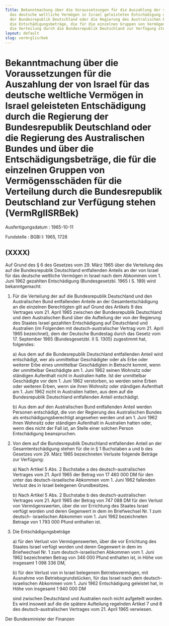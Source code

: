 ```yaml
---
Title: Bekanntmachung über die Voraussetzungen für die Auszahlung der von Israel für
  das deutsche weltliche Vermögen in Israel geleisteten Entschädigung durch die Regierung
  der Bundesrepublik Deutschland oder die Regierung des Australischen Bundes und über
  die Entschädigungsbeträge, die für die einzelnen Gruppen von Vermögensschäden für
  die Verteilung durch die Bundesrepublik Deutschland zur Verfügung stehen
layout: default
slug: vermrglisrbek
---
```


# Bekanntmachung über die Voraussetzungen für die Auszahlung der von Israel für das deutsche weltliche Vermögen in Israel geleisteten Entschädigung durch die Regierung der Bundesrepublik Deutschland oder die Regierung des Australischen Bundes und über die Entschädigungsbeträge, die für die einzelnen Gruppen von Vermögensschäden für die Verteilung durch die Bundesrepublik Deutschland zur Verfügung stehen (VermRglISRBek)

Ausfertigungsdatum
:   1965-10-11

Fundstelle
:   BGBl I: 1965, 1728



## (XXXX)

Auf Grund des § 6 des Gesetzes vom 29. März 1965 über die Verteilung
des auf die Bundesrepublik Deutschland entfallenden Anteils an der von
Israel für das deutsche weltliche Vermögen in Israel nach dem Abkommen
vom 1. Juni 1962 gezahlten Entschädigung (Bundesgesetzbl. 1965 I S.
189) wird bekanntgemacht:

1.  Für die Verteilung der auf die Bundesrepublik Deutschland und den
    Australischen Bund entfallenden Anteile an der Gesamtentschädigung an
    die einzelnen Berechtigten gilt auf Grund des Artikels 9 des Vertrages
    vom 21. April 1965 zwischen der Bundesrepublik Deutschland und dem
    Australischen Bund über die Aufteilung der von der Regierung des
    Staates Israel gezahlten Entschädigung auf Deutschland und Australien
    (im Folgenden mit deutsch-australischer Vertrag vom 21. April 1965
    bezeichnet), dem der Deutsche Bundestag durch das Gesetz vom 17.
    September 1965 (Bundesgesetzbl. II S. 1305) zugestimmt hat, folgendes:

    a)  Aus dem auf die Bundesrepublik Deutschland entfallenden Anteil wird
        entschädigt, wer als unmittelbar Geschädigter oder als Erbe oder
        weiterer Erbe eines unmittelbar Geschädigten in Betracht kommt, wenn
        der unmittelbar Geschädigte am 1. Juni 1962 seinen Wohnsitz oder
        ständigen Aufenthalt nicht in Australien hatte. Ist der unmittelbar
        Geschädigte vor dem 1. Juni 1962 verstorben, so werden seine Erben
        oder weiteren Erben, wenn sie ihren Wohnsitz oder ständigen Aufenthalt
        am 1. Juni 1962 nicht in Australien hatten, aus dem auf die
        Bundesrepublik Deutschland entfallenden Anteil entschädigt.


    b)  Aus dem auf den Australischen Bund entfallenden Anteil werden Personen
        entschädigt, die von der Regierung des Australischen Bundes als
        entschädigungsberechtigt angesehen werden und am 1. Juni 1962 ihren
        Wohnsitz oder ständigen Aufenthalt in Australien hatten oder, wenn
        dies nicht der Fall ist, an Stelle einer solchen Person Entschädigung
        beanspruchen.





2.  Von dem auf die Bundesrepublik Deutschland entfallenden Anteil an der
    Gesamtentschädigung stehen für die in § 1 Buchstaben a und b des
    Gesetzes vom 29. März 1965 bezeichneten Verluste folgende Beträge zur
    Verfügung:

    a)  Nach Artikel 5 Abs. 2 Buchstabe a des deutsch-australischen Vertrages
        vom 21. April 1965 der Betrag von 17 460 000 DM für den unter das
        deutsch-israelische Abkommen vom 1. Juni 1962 fallenden Verlust des in
        Israel belegenen Grundbesitzes.


    b)  Nach Artikel 5 Abs. 2 Buchstabe b des deutsch-australischen Vertrages
        vom 21. April 1965 der Betrag von 747 088 DM für den Verlust von
        Vermögenswerten, über die vor Errichtung des Staates Israel verfügt
        worden und deren Gegenwert in dem im Briefwechsel Nr. 1 zum deutsch-
        israelischen Abkommen vom 1. Juni 1962 bezeichneten Betrage von 1 793
        000
        Pfund enthalten ist.





3.  Die Entschädigungsbeträge

    a)  für den Verlust von Vermögenswerten, über die vor Errichtung des
        Staates Israel verfügt worden und deren Gegenwert in dem im
        Briefwechsel Nr. 1 zum deutsch-israelischen Abkommen vom 1. Juni 1962
        bezeichneten Betrag von 346 000
        Pfund enthalten ist, in Höhe von insgesamt 1 098 336 DM,


    b)  für den Verlust von in Israel belegenem Betriebsvermögen, mit Ausnahme
        von Betriebsgrundstücken, für das Israel nach dem deutsch-israelischen
        Abkommen vom 1. Juni 1962 Entschädigung geleistet hat, in Höhe von
        insgesamt 1 940 000 DM




    sind zwischen Deutschland und Australien noch nicht aufgeteilt worden.
    Es wird insoweit auf die die spätere Aufteilung regelnden Artikel 7
    und 8 des deutsch-australischen Vertrages vom 21. April 1965
    verwiesen.



Der Bundesminister der Finanzen

